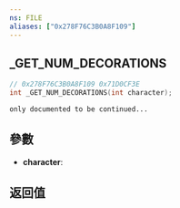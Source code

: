 ```yaml
---
ns: FILE
aliases: ["0x278F76C3B0A8F109"]
---
```

## _GET_NUM_DECORATIONS

```c
// 0x278F76C3B0A8F109 0x71D0CF3E
int _GET_NUM_DECORATIONS(int character);
```

```
only documented to be continued...  
```

## 參數
* **character**: 

## 返回值
